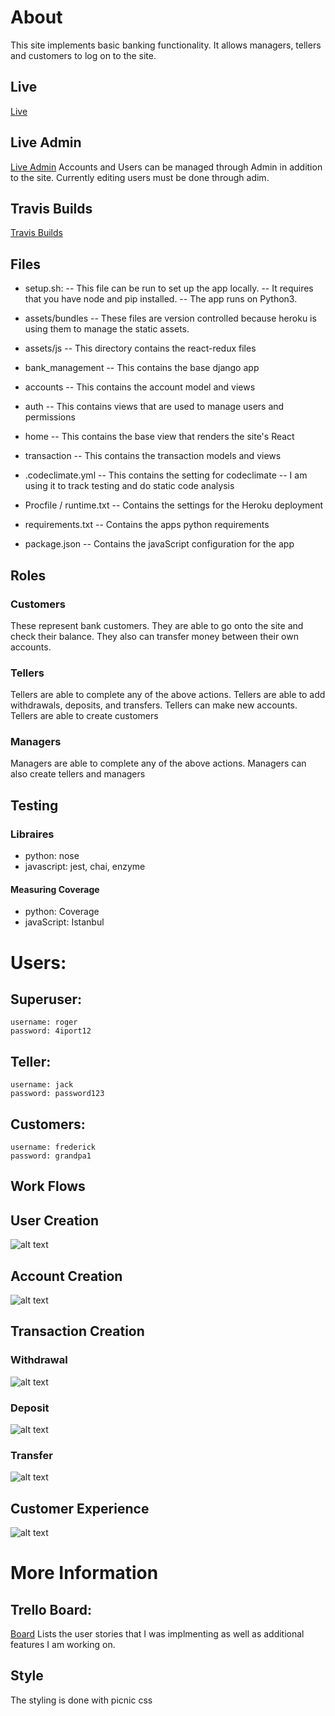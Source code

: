 # About
This site implements basic banking functionality.
It allows managers, tellers and customers to log on to the site.

## Live
[Live](https://serene-beach-16856.herokuapp.com/)

## Live Admin
[Live Admin](https://serene-beach-16856.herokuapp.com/admin/login/)
Accounts and Users can be managed through Admin in addition to the site.
Currently editing users must be done through adim.

## Travis Builds
[Travis Builds](https://travis-ci.org/jasminenoack/test-site/branches)

## Files

- setup.sh:
-- This file can be run to set up the app locally.
-- It requires that you have node and pip installed.
-- The app runs on Python3.

- assets/bundles
-- These files are version controlled because heroku is using them to manage the static assets.

- assets/js
-- This directory contains the react-redux files

- bank_management
-- This contains the base django app

- accounts
-- This contains the account model and views

- auth
-- This contains views that are used to manage users and permissions

- home
-- This contains the base view that renders the site's React

- transaction
-- This contains the transaction models and views

- .codeclimate.yml
-- This contains the setting for codeclimate
-- I am using it to track testing and do static code analysis

- Procfile / runtime.txt
-- Contains the settings for the Heroku deployment

- requirements.txt
-- Contains the apps python requirements

- package.json
-- Contains the javaScript configuration for the app

## Roles

### Customers
These represent bank customers.
They are able to go onto the site and check their balance.
They also can transfer money between their own accounts.

### Tellers
Tellers are able to complete any of the above actions.
Tellers are able to add withdrawals, deposits, and transfers.
Tellers can make new accounts.
Tellers are able to create customers

### Managers
Managers are able to complete any of the above actions.
Managers can also create tellers and managers

## Testing

### Libraires
- python: nose
- javascript: jest, chai, enzyme

#### Measuring Coverage
- python: Coverage
- javaScript: Istanbul

# Users:
## Superuser:
    username: roger
    password: 4iport12

## Teller:
    username: jack
    password: password123

## Customers:
    username: frederick
    password: grandpa1

## Work Flows

## User Creation
![alt text](https://d3vv6lp55qjaqc.cloudfront.net/items/1V2B1W2v0t1g35342r3n/Screen%20Recording%202016-08-29%20at%2001.59%20AM.gif "User Creation")

## Account Creation
![alt text](https://d3vv6lp55qjaqc.cloudfront.net/items/0e0y2B3e1X0G0v462B1v/Screen%20Recording%202016-08-29%20at%2002.05%20AM.gif "Account Creation")

## Transaction Creation
### Withdrawal
![alt text](https://d3vv6lp55qjaqc.cloudfront.net/items/0p0U3o1B1v3h1q3F2l3F/Screen%20Recording%202016-08-29%20at%2002.06%20AM.gif "Withdrawal Creation")
### Deposit
![alt text](https://d3vv6lp55qjaqc.cloudfront.net/items/373R3e2K1O2H253k3J3v/Screen%20Recording%202016-08-29%20at%2002.07%20AM.gif "Deposit Creation")
### Transfer
![alt text](https://d3vv6lp55qjaqc.cloudfront.net/items/3t0E201B2h0J2i3e0s2U/Screen%20Recording%202016-08-29%20at%2002.08%20AM.gif "Transfer Creation")

## Customer Experience

![alt text](https://d3vv6lp55qjaqc.cloudfront.net/items/1l091g0h3E0A2S2M0L3T/Screen%20Recording%202016-08-29%20at%2002.46%20AM.gif "Customer Experience")

# More Information

## Trello Board:
[Board](https://trello.com/b/FJbGahi9/banking-app)
Lists the user stories that I was implmenting as well as additional features I am working on.

## Style
The styling is done with picnic css
